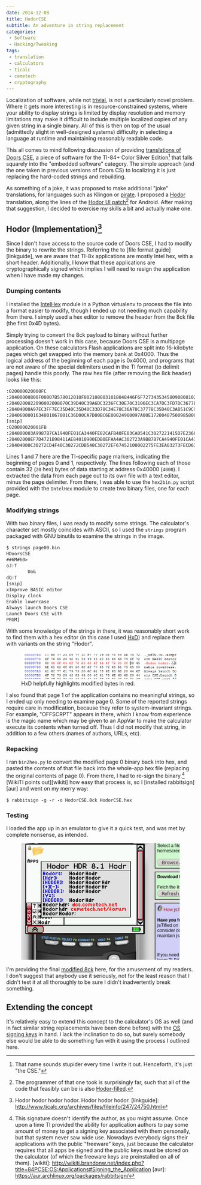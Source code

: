 ```yaml
---
date: 2014-12-08
title: HodorCSE
subtitle: An adventure in string replacement
categories:
 - Software
 - Hacking/Tweaking
tags:
 - translation
 - calculators
 - ticalc
 - cemetech
 - cryptography
---
```


Localization of software, while not [trivial][perl-maketext], is not a
particularly novel problem. Where it gets more interesting is in
resource-constrained systems, where your ability to display strings
is limited by display resolution and memory limitations may make it
difficult to include multiple localized copies of any given string in
a single binary. All of this is then on top of the usual (admittedly slight
in well-designed systems) difficulty in selecting a language at runtime
and maintaining reasonably readable code.

[perl-maketext]: http://docs.activestate.com/activeperl/5.8/lib/Locale/Maketext/TPJ13.html

This all comes to mind following discussion of providing
[translations of Doors CSE][translation-thread], a piece of software for
the TI-84+ Color Silver Edition[^1] that falls squarely into the "embedded
software" category. The simple approach (and the one taken in previous versions
of Doors CS) to localizing it is just replacing the hard-coded strings
and rebuilding.

[translation-thread]: http://www.cemetech.net/forum/viewtopic.php?t=10989
[^1]: That name sounds stupider every time I write it out. Henceforth, it's
      just "the CSE."

As something of a joke, it was proposed to make additional "joke" translations,
for languages such as Klingon or [pirate][pirate-translation]. I proposed a
[Hodor][hodor] translation, along the lines of the [Hodor UI patch][xposed][^java]
for Android. After making that suggestion, I decided to exercise my skills a
bit and actually make one.

[pirate-translation]: http://talklikeapirate.com/translator.html
[hodor]: http://awoiaf.westeros.org/index.php/Hodor
[xposed]: http://repo.xposed.info/module/com.germainz.hodor
[^java]: The programmer of that one took is surprisingly far, such that all
         of the code that feasibly can be is also
         [Hodor-filled](https://raw.githubusercontent.com/GermainZ/Hodor/b6e90c00a616ddd7bc66eb7c42c896d88f70733c/src/com/germainz/hodor/Hodor.java).

## Hodor (Implementation)[^hodor]

Since I don't have access to the source code of Doors CSE, I had to modify
the binary to rewrite the strings. Referring the to [file format guide][linkguide],
we are aware that TI-8x applications are mostly Intel hex, with a short header.
Additionally, I know that these applications are cryptographically signed which
implies I will need to resign the application when I have made my changes.

[^hodor]: Hodor hodor hodor hodor. Hodor hodor hodor.
[linkguide]: http://www.ticalc.org/archives/files/fileinfo/247/24750.html

### Dumping contents

I installed the [IntelHex][intelhex] module in a Python virtualenv to process
the file into a format easier to modify, though I ended up not needing much
capability from there. I simply used a hex editor to remove the header from
the 8ck file (the first 0x4D bytes).

Simply trying to convert the 8ck payload to binary without further processing
doesn't work in this case, because Doors CSE is a multipage application. On these
calculators Flash applications are split into 16-kilobyte pages which get swapped
into the memory bank at 0x4000. Thus the logical address of the beginning of each
page is 0x4000, and programs that are not aware of the special delimiters used in
the TI format (to delimit pages) handle this poorly. The raw hex file (after removing
the 8ck header) looks like this:

[intelhex]: https://pypi.python.org/pypi/IntelHex/1.5

```
:020000020000FC
:20400000800F00007B578012010F8021088031018048446F6F727343534580908081020382
:2040200022090002008070C39D40C39A6DC3236FC30E70C3106EC3CA7DC3FD7DC3677EC370
:20404000A97EC3FF7EC35D40C35D40C33D78C34E78C36A78C37778C35D40C3A851C9C940F3
:2040600001634001067001C36D00CA7D00BC6E00024900097A00E17200487500985800BDF8
[snip]
:020000020001FB
:204000003A9987B7CA1940FE01CA3440FE02CAFB40FE03CA0541C3027221415D7E23666FAD
:20402000EF7D4721B98411AE84010900EDB0EFAA4AC302723A9B87B7CA4940FE01CA4340B9
:20404000C30272CD4F40C30272CDB540C30272EF67452100002275FE3EA03273FECD63405B
```

Lines 1 and 7 here are the TI-specific page markers, indicating the beginning
of pages 0 and 1, respectively. The lines following each of those contain
32 (`20` hex) bytes of data starting at address 0x40000 (`4000`). I extracted
the data from each page out to its own file with a text editor, minus the
page delimiter. From there, I was able to use the `hex2bin.py` script provided
with the `IntelHex` module to create two binary files, one for each page.

### Modifying strings

With two binary files, I was ready to modify some strings. The calculator's
character set mostly coincides with ASCII, so I used the `strings` program
packaged with GNU binutils to examine the strings in the image.

```
$ strings page00.bin
HDoorsCSE
##6M#60>
oJ:T
        Uo&
dQ:T
[snip]
xImprove BASIC editor
Display clock
Enable lowercase
Always launch Doors CSE
Launch Doors CSE with
PRGM]
```

With some knowledge of the strings in there, it was reasonably short work to
find them with a hex editor (in this case I used [HxD][hxd]) and replace
them with variants on the string "Hodor".

[hxd]: http://mh-nexus.de/en/hxd/

<figure>
    <img src="/images/2014/hodor-page00.png" />
    <figcaption>HxD helpfully highlights modified bytes in red.</figcaption>
</figure>

I also found that page 1 of the application contains no meaningful strings,
so I ended up only needing to examine page 0. Some of the reported strings
require care in modification, because they refer to system-invariant strings.
For example, "OFFSCRPT" appears in there, which I know from experience is
the magic name which may be given to an AppVar to make the calculator
execute its contents when turned off. Thus I did not modify that string,
in addition to a few others (names of authors, URLs, etc).

### Repacking

I ran `bin2hex.py` to convert the modified page 0 binary back into hex, and
pasted the contents of that file back into the whole-app hex file (replacing
the original contents of page 0). From there, I had to re-sign the
binary.[^signing] [WikiTI points out][wikiti] how easy that process is, so I
[installed rabbitsign][aur] and went on my merry way:

```
$ rabbitsign -g -r -o HodorCSE.8ck HodorCSE.hex
```

[^signing]: This signature doesn't identify the author, as you might assume.
            Once upon a time TI provided the ability for application authors
            to pay some amount of money to get a signing key associated with
            them personally, but that system never saw wide use. Nowadays
            everybody signs their applications with the public "freeware" keys,
            just because the calculator requires that all apps be signed and
            the public keys must be stored on the calculator (of which the freeware
            keys are preinstalled on all of them).
[wikiti]: http://wikiti.brandonw.net/index.php?title=84PCSE:OS:Applications#Signing_the_Application
[aur]: https://aur.archlinux.org/packages/rabbitsign/

### Testing

I loaded the app up in an emulator to give it a quick test, and was met by
complete nonsense, as intended.

<figure>
    <img src="/images/2014/hodor-jstified.png" />
</figure>

I'm providing the final [modified 8ck][8ck] here, for the amusement
of my readers. I don't suggest that anybody use it seriously, not for the least
reason that I didn't test it at all thoroughly to be sure I didn't inadvertently
break something.

[8ck]: /images/2014/HodorCSE.8ck

## Extending the concept

It's relatively easy to extend this concept to the calculator's OS as well
(and in fact similar string replacements have been done before) with the
[OS signing keys][os-keys] in hand. I lack the inclination to do so,
but surely somebody else would be able to do something fun with it using the
process I outlined here.

[os-keys]: https://en.wikipedia.org/wiki/Texas_Instruments_signing_key_controversy
